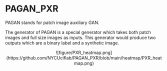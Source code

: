# PAGAN_PXR
PAGAN stands for patch image auxiliary GAN.

The generator of PAGAN is a special generator which takes both patch images and full size images as inputs. 
This generator would produce two outputs which are a binary label and a synthetic image. 

<p align="center">
  ![figure/PXR_heatmap.png](https://github.com/NYCUciflab/PAGAN_PXR/blob/main/heatmap/PXR_heatmap.png)
</p>
